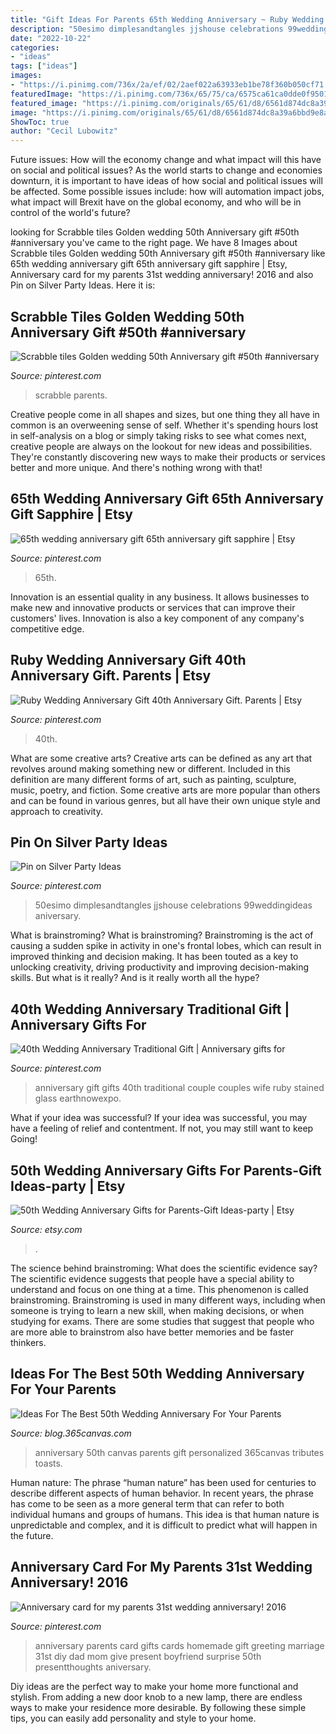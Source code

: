 ```yaml
---
title: "Gift Ideas For Parents 65th Wedding Anniversary ~ Ruby Wedding Anniversary Gift 40th Anniversary Gift. Parents"
description: "50esimo dimplesandtangles jjshouse celebrations 99weddingideas aniversary"
date: "2022-10-22"
categories:
- "ideas"
tags: ["ideas"]
images:
- "https://i.pinimg.com/736x/2a/ef/02/2aef022a63933eb1be78f360b050cf71.jpg"
featuredImage: "https://i.pinimg.com/736x/65/75/ca/6575ca61ca0dde0f95013b9c060d5ec8.jpg"
featured_image: "https://i.pinimg.com/originals/65/61/d8/6561d874dc8a39a6bbd9e8af0db90d3b.jpg"
image: "https://i.pinimg.com/originals/65/61/d8/6561d874dc8a39a6bbd9e8af0db90d3b.jpg"
ShowToc: true
author: "Cecil Lubowitz"
---
```



Future issues: How will the economy change and what impact will this have on social and political issues?
As the world starts to change and economies downturn, it is important to have ideas of how social and political issues will be affected. Some possible issues include: how will automation impact jobs, what impact will Brexit have on the global economy, and who will be in control of the world's future?

	

		
looking for Scrabble tiles Golden wedding 50th Anniversary gift #50th #anniversary you've came to the right page. We have 8 Images about Scrabble tiles Golden wedding 50th Anniversary gift #50th #anniversary like 65th wedding anniversary gift 65th anniversary gift sapphire | Etsy, Anniversary card for my parents 31st wedding anniversary! 2016 and also Pin on Silver Party Ideas. Here it is:
		
    
## Scrabble Tiles Golden Wedding 50th Anniversary Gift #50th #anniversary

<img loading=lazy src="https://i.pinimg.com/736x/b9/45/ef/b945efcd58bcc02e8f58c482ab6f8291.jpg" onerror="this.onerror=null;this.src='https://tse2.mm.bing.net/th?id=OIP.9VijDDXmlDDdwyWqNT4rGQHaJ3&amp;pid=15.1';" alt="Scrabble tiles Golden wedding 50th Anniversary gift #50th #anniversary">

_Source: pinterest.com_

>scrabble parents. 

	

Creative people come in all shapes and sizes, but one thing they all have in common is an overweening sense of self. Whether it's spending hours lost in self-analysis on a blog or simply taking risks to see what comes next, creative people are always on the lookout for new ideas and possibilities. They're constantly discovering new ways to make their products or services better and more unique. And there's nothing wrong with that!

    
## 65th Wedding Anniversary Gift 65th Anniversary Gift Sapphire | Etsy

<img loading=lazy src="https://i.pinimg.com/736x/65/75/ca/6575ca61ca0dde0f95013b9c060d5ec8.jpg" onerror="this.onerror=null;this.src='https://tse4.mm.bing.net/th?id=OIP.XQLKcwDSSgIokbHGRfsoFQHaHy&amp;pid=15.1';" alt="65th wedding anniversary gift 65th anniversary gift sapphire | Etsy">

_Source: pinterest.com_

>65th. 

	

Innovation is an essential quality in any business. It allows businesses to make new and innovative products or services that can improve their customers' lives. Innovation is also a key component of any company's competitive edge.

    
## Ruby Wedding Anniversary Gift 40th Anniversary Gift. Parents | Etsy

<img loading=lazy src="https://i.pinimg.com/736x/20/91/4b/20914b30d2bb7f8175a470f8839274f2.jpg" onerror="this.onerror=null;this.src='https://tse1.mm.bing.net/th?id=OIP.6OoWIj00be_wJwWr15t7wgHaHa&amp;pid=15.1';" alt="Ruby Wedding Anniversary Gift 40th Anniversary Gift. Parents | Etsy">

_Source: pinterest.com_

>40th. 

	

What are some creative arts?
Creative arts can be defined as any art that revolves around making something new or different. Included in this definition are many different forms of art, such as painting, sculpture, music, poetry, and fiction. Some creative arts are more popular than others and can be found in various genres, but all have their own unique style and approach to creativity.

    
## Pin On Silver Party Ideas

<img loading=lazy src="https://i.pinimg.com/736x/2a/ef/02/2aef022a63933eb1be78f360b050cf71.jpg" onerror="this.onerror=null;this.src='https://tse2.mm.bing.net/th?id=OIP.QSr3fow_nrZEXy_tdky19wHaJ4&amp;pid=15.1';" alt="Pin on Silver Party Ideas">

_Source: pinterest.com_

>50esimo dimplesandtangles jjshouse celebrations 99weddingideas aniversary. 

	

What is brainstroming?
What is brainstroming? Brainstroming is the act of causing a sudden spike in activity in one's frontal lobes, which can result in improved thinking and decision making. It has been touted as a key to unlocking creativity, driving productivity and improving decision-making skills. But what is it really? And is it really worth all the hype?

    
## 40th Wedding Anniversary Traditional Gift | Anniversary Gifts For

<img loading=lazy src="https://i.pinimg.com/736x/d8/85/ca/d885caf296f90c693bf83c49064722e6.jpg" onerror="this.onerror=null;this.src='https://tse2.mm.bing.net/th?id=OIP.mvYL0K4zjniwfpYesPqPOQHaJ3&amp;pid=15.1';" alt="40th Wedding Anniversary Traditional Gift | Anniversary gifts for">

_Source: pinterest.com_

>anniversary gift gifts 40th traditional couple couples wife ruby stained glass earthnowexpo. 

	

What if your idea was successful?
If your idea was successful, you may have a feeling of relief and contentment. If not, you may still want to keep Going!

    
## 50th Wedding Anniversary Gifts For Parents-Gift Ideas-party | Etsy

<img loading=lazy src="https://i.etsystatic.com/7597121/r/il/0e9751/1362857361/il_1588xN.1362857361_mtaf.jpg" onerror="this.onerror=null;this.src='https://tse3.mm.bing.net/th?id=OIP.Jm7QxANfS_FUy2KC4fmDvgHaFj&amp;pid=15.1';" alt="50th Wedding Anniversary Gifts for Parents-Gift Ideas-party | Etsy">

_Source: etsy.com_

>. 

	

The science behind brainstroming: What does the scientific evidence say?
The scientific evidence suggests that people have a special ability to understand and focus on one thing at a time. This phenomenon is called brainstroming. Brainstroming is used in many different ways, including when someone is trying to learn a new skill, when making decisions, or when studying for exams. There are some studies that suggest that people who are more able to brainstrom also have better memories and be faster thinkers.

    
## Ideas For The Best 50th Wedding Anniversary For Your Parents

<img loading=lazy src="https://blog.365canvas.com/wp-content/uploads/2019/08/50th-wedding-anniversary-photo-canvas.jpg" onerror="this.onerror=null;this.src='https://tse4.mm.bing.net/th?id=OIP.uDM3Lm5Xfg3HKfcR7E_5fQHaHa&amp;pid=15.1';" alt="Ideas For The Best 50th Wedding Anniversary For Your Parents">

_Source: blog.365canvas.com_

>anniversary 50th canvas parents gift personalized 365canvas tributes toasts. 

	

Human nature:
The phrase “human nature” has been used for centuries to describe different aspects of human behavior. In recent years, the phrase has come to be seen as a more general term that can refer to both individual humans and groups of humans. This idea is that human nature is unpredictable and complex, and it is difficult to predict what will happen in the future.

    
## Anniversary Card For My Parents 31st Wedding Anniversary! 2016

<img loading=lazy src="https://i.pinimg.com/originals/65/61/d8/6561d874dc8a39a6bbd9e8af0db90d3b.jpg" onerror="this.onerror=null;this.src='https://tse1.mm.bing.net/th?id=OIP.O8Vh7STTXB-vrUxxIvKqcwHaJ6&amp;pid=15.1';" alt="Anniversary card for my parents 31st wedding anniversary! 2016">

_Source: pinterest.com_

>anniversary parents card gifts cards homemade gift greeting marriage 31st diy dad mom give present boyfriend surprise 50th presentthoughts aniversary. 

	

Diy ideas are the perfect way to make your home more functional and stylish. From adding a new door knob to a new lamp, there are endless ways to make your residence more desirable. By following these simple tips, you can easily add personality and style to your home.

